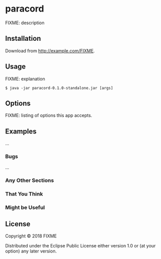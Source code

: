 # paracord

FIXME: description

## Installation

Download from http://example.com/FIXME.

## Usage

FIXME: explanation

    $ java -jar paracord-0.1.0-standalone.jar [args]

## Options

FIXME: listing of options this app accepts.

## Examples

...

### Bugs

...

### Any Other Sections
### That You Think
### Might be Useful

## License

Copyright © 2018 FIXME

Distributed under the Eclipse Public License either version 1.0 or (at
your option) any later version.
